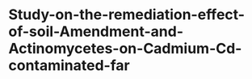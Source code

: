 # Study-on-the-remediation-effect-of-soil-Amendment-and-Actinomycetes-on-Cadmium-Cd-contaminated-far